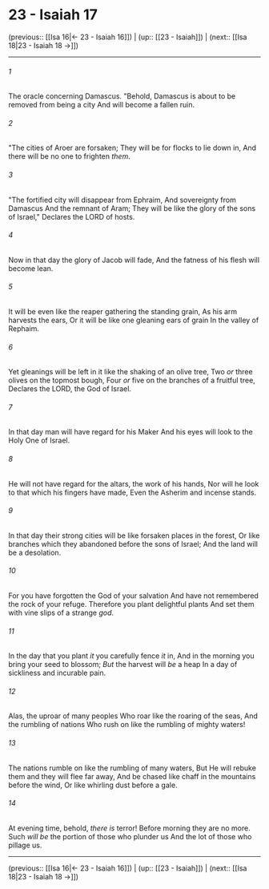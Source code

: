 # 23 - Isaiah 17

(previous:: [[Isa 16|← 23 - Isaiah 16]]) | (up:: [[23 - Isaiah]]) | (next:: [[Isa 18|23 - Isaiah 18 →]])

***


###### 1 
The oracle concerning Damascus. "Behold, Damascus is about to be removed from being a city And will become a fallen ruin. 

###### 2 
"The cities of Aroer are forsaken; They will be for flocks to lie down in, And there will be no one to frighten _them_. 

###### 3 
"The fortified city will disappear from Ephraim, And sovereignty from Damascus And the remnant of Aram; They will be like the glory of the sons of Israel," Declares the LORD of hosts. 

###### 4 
Now in that day the glory of Jacob will fade, And the fatness of his flesh will become lean. 

###### 5 
It will be even like the reaper gathering the standing grain, As his arm harvests the ears, Or it will be like one gleaning ears of grain In the valley of Rephaim. 

###### 6 
Yet gleanings will be left in it like the shaking of an olive tree, Two _or_ three olives on the topmost bough, Four _or_ five on the branches of a fruitful tree, Declares the LORD, the God of Israel. 

###### 7 
In that day man will have regard for his Maker And his eyes will look to the Holy One of Israel. 

###### 8 
He will not have regard for the altars, the work of his hands, Nor will he look to that which his fingers have made, Even the Asherim and incense stands. 

###### 9 
In that day their strong cities will be like forsaken places in the forest, Or like branches which they abandoned before the sons of Israel; And the land will be a desolation. 

###### 10 
For you have forgotten the God of your salvation And have not remembered the rock of your refuge. Therefore you plant delightful plants And set them with vine slips of a strange _god_. 

###### 11 
In the day that you plant _it_ you carefully fence _it_ in, And in the morning you bring your seed to blossom; _But_ the harvest will _be_ a heap In a day of sickliness and incurable pain. 

###### 12 
Alas, the uproar of many peoples Who roar like the roaring of the seas, And the rumbling of nations Who rush on like the rumbling of mighty waters! 

###### 13 
The nations rumble on like the rumbling of many waters, But He will rebuke them and they will flee far away, And be chased like chaff in the mountains before the wind, Or like whirling dust before a gale. 

###### 14 
At evening time, behold, _there is_ terror! Before morning they are no more. Such _will be_ the portion of those who plunder us And the lot of those who pillage us.

***

(previous:: [[Isa 16|← 23 - Isaiah 16]]) | (up:: [[23 - Isaiah]]) | (next:: [[Isa 18|23 - Isaiah 18 →]])
